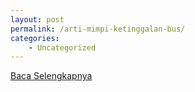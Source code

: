 ```yaml
---
layout: post
permalink: /arti-mimpi-ketinggalan-bus/
categories:
    - Uncategorized
---
```


[Baca Selengkapnya](/09)